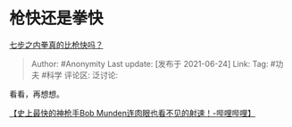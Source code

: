 # 枪快还是拳快
[七步之内拳真的比枪快吗？](https://www.zhihu.com/question/454275574/answer/1957260733)

> Author: #Anonymity
> Last update: [发布于 2021-06-24]
> Link:
> Tag: #功夫 #科学
> 评论区:
> 泛讨论:

看看，再想想。

[【史上最快的神枪手Bob Munden连肉眼也看不见的射速！-哔哩哔哩】](https://link.zhihu.com/?target=https%3A//b23.tv/6swZwu)
